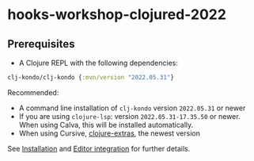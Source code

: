 # hooks-workshop-clojured-2022

## Prerequisites

- A Clojure REPL with the following dependencies:

``` clojure
clj-kondo/clj-kondo {:mvn/version "2022.05.31"}
```

Recommended:

- A command line installation of `clj-kondo` version `2022.05.31` or newer
- If you are using `clojure-lsp`: version `2022.05.31-17.35.50` or newer. When using Calva, this will be installed automatically.
- When using Cursive, [clojure-extras](https://plugins.jetbrains.com/plugin/18108-clojure-extras/), the newest version

See [Installation](https://github.com/clj-kondo/clj-kondo/blob/master/doc/install.md) and [Editor integration](https://github.com/clj-kondo/clj-kondo/blob/master/doc/editor-integration.md) for further details.
